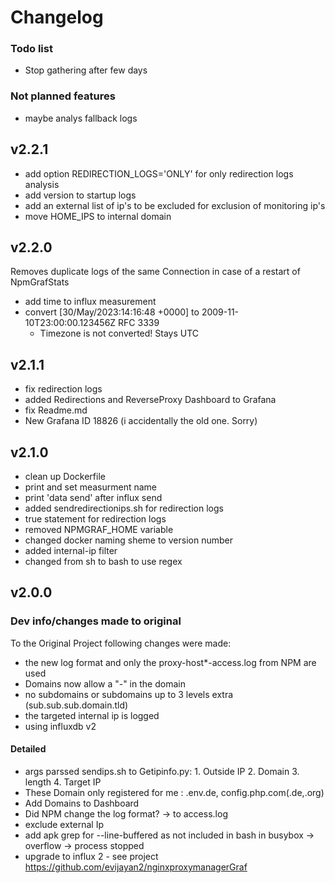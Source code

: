 # Changelog

### Todo list
- Stop gathering after few days
### Not planned features
- maybe analys fallback logs

## v2.2.1
- add option REDIRECTION_LOGS='ONLY' for only redirection logs analysis
- add version to startup logs
- add an external list of ip's to be excluded for exclusion of monitoring ip's
- move HOME_IPS to internal domain

## v2.2.0
Removes duplicate logs of the same Connection in case of a restart of NpmGrafStats
- add time to influx measurement
- convert [30/May/2023:14:16:48 +0000] to 2009-11-10T23:00:00.123456Z RFC 3339
  - Timezone is not converted! Stays UTC

## v2.1.1
- fix redirection logs
- added Redirections and ReverseProxy Dashboard to Grafana
- fix Readme.md
- New Grafana ID 18826 (i accidentally the old one. Sorry)

## v2.1.0
- clean up Dockerfile
- print and set measurment name
- print 'data send' after influx send
- added sendredirectionips.sh for redirection logs
- true statement for redirection logs
- removed NPMGRAF_HOME variable
- changed docker naming sheme to version number
- added internal-ip filter
- changed from sh to bash to use regex

## v2.0.0
### Dev info/changes made to original
To the Original Project following changes were made:
- the new log format and only the proxy-host*-access.log from NPM are used
- Domains now allow a "-" in the domain
- no subdomains or subdomains up to 3 levels extra (sub.sub.sub.domain.tld)
- the targeted internal ip is logged
- using influxdb v2

#### Detailed
- args parssed sendips.sh to Getipinfo.py: 1. Outside IP 2. Domain 3. length 4. Target IP
- These Domain only registered for me : .env.de, config.php.com(.de,.org)
- Add Domains to Dashboard
- Did NPM change the log format? -> to access.log
- exclude external Ip
- add apk grep for --line-buffered as not included in bash in busybox -> overflow -> process stopped
- upgrade to influx 2 - see project https://github.com/evijayan2/nginxproxymanagerGraf

